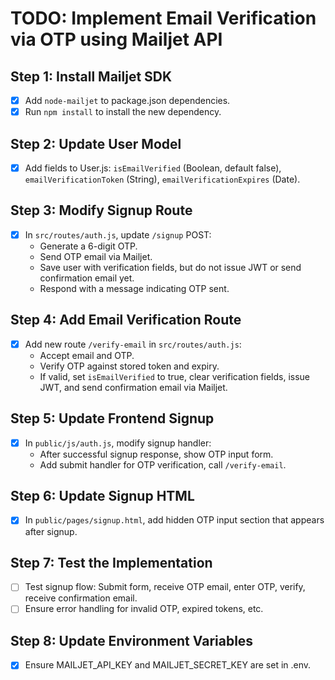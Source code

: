 # TODO: Implement Email Verification via OTP using Mailjet API

## Step 1: Install Mailjet SDK
- [x] Add `node-mailjet` to package.json dependencies.
- [x] Run `npm install` to install the new dependency.

## Step 2: Update User Model
- [x] Add fields to User.js: `isEmailVerified` (Boolean, default false), `emailVerificationToken` (String), `emailVerificationExpires` (Date).

## Step 3: Modify Signup Route
- [x] In `src/routes/auth.js`, update `/signup` POST:
  - Generate a 6-digit OTP.
  - Send OTP email via Mailjet.
  - Save user with verification fields, but do not issue JWT or send confirmation email yet.
  - Respond with a message indicating OTP sent.

## Step 4: Add Email Verification Route
- [x] Add new route `/verify-email` in `src/routes/auth.js`:
  - Accept email and OTP.
  - Verify OTP against stored token and expiry.
  - If valid, set `isEmailVerified` to true, clear verification fields, issue JWT, and send confirmation email via Mailjet.

## Step 5: Update Frontend Signup
- [x] In `public/js/auth.js`, modify signup handler:
  - After successful signup response, show OTP input form.
  - Add submit handler for OTP verification, call `/verify-email`.

## Step 6: Update Signup HTML
- [x] In `public/pages/signup.html`, add hidden OTP input section that appears after signup.

## Step 7: Test the Implementation
- [ ] Test signup flow: Submit form, receive OTP email, enter OTP, verify, receive confirmation email.
- [ ] Ensure error handling for invalid OTP, expired tokens, etc.

## Step 8: Update Environment Variables
- [x] Ensure MAILJET_API_KEY and MAILJET_SECRET_KEY are set in .env.
